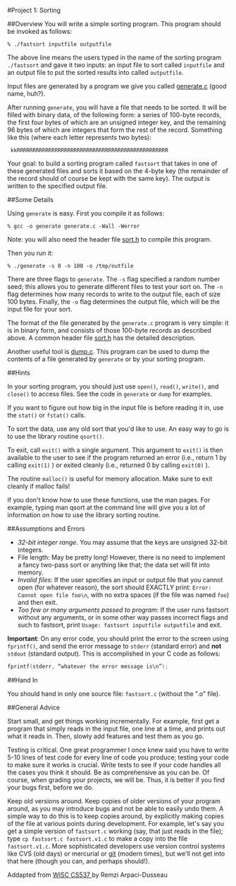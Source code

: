 #Project 1: Sorting

##Overview
You will write a simple sorting program. This program should be invoked as follows:

```shell
% ./fastsort inputfile outputfile
```

The above line means the users typed in the name of the sorting program `./fastsort` and gave it two inputs: an input file to sort called `inputfile` and an output file to put the sorted results into called `outputfile`.

Input files are generated by a program we give you called [generate.c](../src/generate.c) (good name, huh?).

After running `generate`, you will have a file that needs to be sorted. It will be filled with binary data, of the following form: a series of 100-byte records, the first four bytes of which are an unsigned integer key, and the remaining 96 bytes of which are integers that form the rest of the record. Something like this (where each letter represents two bytes):

```
 kkRRRRRRRRRRRRRRRRRRRRRRRRRRRRRRRRRRRRRRRRRRRRRRRR
```

Your goal: to build a sorting program called `fastsort` that takes in one of these generated files and sorts it based on the 4-byte key (the remainder of the record should of course be kept with the same key). The output is written to the specified output file.

##Some Details

Using `generate` is easy. First you compile it as follows:

```shell
% gcc -o generate generate.c -Wall -Werror
```

Note: you will also need the header file [sort.h](../src/sort.h) to compile this program.

Then you run it:

```shell
% ./generate -s 0 -n 100 -o /tmp/outfile
```

There are three flags to `generate`. The `-s` flag specified a random number seed; this allows you to generate different files to test your sort on. The `-n` flag determines how many records to write to the output file, each of size 100 bytes. Finally, the `-o` flag determines the output file, which will be the input file for your sort.

The format of the file generated by the `generate.c` program is very simple: it is in binary form, and consists of those 100-byte records as described above. A common header file [sort.h](../src/sort.h) has the detailed description.

Another useful tool is [dump.c](../src/dump.c). This program can be used to dump the contents of a file generated by `generate` or by your sorting program.

##Hints

In your sorting program, you should just use `open()`, `read()`, `write()`, and `close()` to access files. See the code in `generate` or `dump` for examples.

If you want to figure out how big in the input file is before reading it in, use the `stat()` or `fstat()` calls.

To sort the data, use any old sort that you'd like to use. An easy way to go is to use the library routine `qsort()`.

To exit, call `exit()` with a single argument. This argument to `exit()` is then available to the user to see if the program returned an error (i.e., return 1 by calling `exit(1)` ) or exited cleanly (i.e., returned 0 by calling `exit(0)` ).

The routine `malloc()` is useful for memory allocation. Make sure to exit cleanly if malloc fails!

If you don't know how to use these functions, use the man pages. For example, typing man qsort at the command line will give you a lot of information on how to use the library sorting routine.

##Assumptions and Errors

* *32-bit integer range*. You may assume that the keys are unsigned 32-bit integers.
* File length: May be pretty long! However, there is no need to implement a fancy two-pass sort or anything like that; the data set will fit into memory.
* *Invalid files*: If the user specifies an input or output file that you cannot open (for whatever reason), the sort should EXACTLY print: `Error: Cannot open file foo\n`, with no extra spaces (if the file was named `foo`) and then exit.
* *Too few or many arguments passed to program*: If the user runs fastsort without any arguments, or in some other way passes incorrect flags and such to fastsort, print `Usage: fastsort inputfile outputfile` and exit.

**Important**: On any error code, you should print the error to the screen using `fprintf()`, and send the error message to `stderr` (standard error) and **not** `stdout` (standard output). This is accomplished in your C code as follows:

```C
fprintf(stderr, “whatever the error message is\n”);
```

##Hand In 

You should hand in only one source file: `fastsort.c` (without the ".o" file).

##General Advice

Start small, and get things working incrementally. For example, first get a program that simply reads in the input file, one line at a time, and prints out what it reads in. Then, slowly add features and test them as you go.

Testing is critical. One great programmer I once knew said you have to write 5-10 lines of test code for every line of code you produce; testing your code to make sure it works is crucial. Write tests to see if your code handles all the cases you think it should. Be as comprehensive as you can be. Of course, when grading your projects, we will be. Thus, it is better if you find your bugs first, before we do.

Keep old versions around. Keep copies of older versions of your program around, as you may introduce bugs and not be able to easily undo them. A simple way to do this is to keep copies around, by explicitly making copies of the file at various points during development. For example, let's say you get a simple version of `fastsort.c` working (say, that just reads in the file); type `cp fastsort.c fastsort.v1.c` to make a copy into the file `fastsort.v1.c`. More sophisticated developers use version control systems like CVS (old days) or mercurial or [git](https://git-scm.com/) (modern times), but we'll not get into that here (though you can, and perhaps should!).


<div id="footer">
  Addapted from <a href="http://pages.cs.wisc.edu/~remzi/Classes/537/Fall2013/Projects/p1a.html"> WISC CS537 </a> by Remzi Arpaci-Dusseau 
</div>
